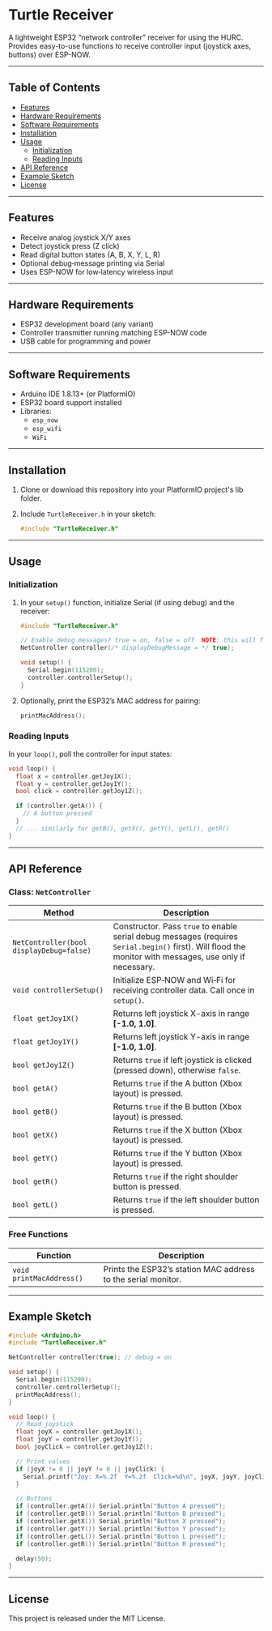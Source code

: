 # Turtle Receiver

A lightweight ESP32 “network controller” receiver for using the HURC.  
Provides easy-to-use functions to receive controller input (joystick axes, buttons) over ESP-NOW.

---

## Table of Contents

- [Features](#features)  
- [Hardware Requirements](#hardware-requirements)  
- [Software Requirements](#software-requirements)  
- [Installation](#installation)  
- [Usage](#usage)  
  - [Initialization](#initialization)  
  - [Reading Inputs](#reading-inputs)  
- [API Reference](#api-reference)  
- [Example Sketch](#example-sketch)  
- [License](#license)  

---

## Features

- Receive analog joystick X/Y axes 
- Detect joystick press (Z click)  
- Read digital button states (A, B, X, Y, L, R)  
- Optional debug‑message printing via Serial  
- Uses ESP-NOW for low‑latency wireless input  

---

## Hardware Requirements

- ESP32 development board (any variant)  
- Controller transmitter running matching ESP-NOW code  
- USB cable for programming and power  

---

## Software Requirements

- Arduino IDE 1.8.13+ (or PlatformIO)  
- ESP32 board support installed  
- Libraries:
  - `esp_now`
  - `esp_wifi`
  - `WiFi`

---

## Installation

1. Clone or download this repository into your PlatformIO project's lib folder. 
2. Include `TurtleReceiver.h` in your sketch:

    ```cpp
    #include "TurtleReceiver.h"
    ```

---

## Usage

### Initialization

1. In your `setup()` function, initialize Serial (if using debug) and the receiver:

    ```cpp
    #include "TurtleReceiver.h"

    // Enable debug messages? true = on, false = off  NOTE: this will flood your monitor with messages. Only enable if truly necessary.
    NetController controller(/* displayDebugMessage = */ true);

    void setup() {
      Serial.begin(115200);
      controller.controllerSetup();
    }
    ```

2. Optionally, print the ESP32’s MAC address for pairing:

    ```cpp
    printMacAddress();
    ```

### Reading Inputs

In your `loop()`, poll the controller for input states:

```cpp
void loop() {
  float x = controller.getJoy1X();
  float y = controller.getJoy1Y();
  bool click = controller.getJoy1Z();

  if (controller.getA()) {
    // A button pressed
  }
  // ... similarly for getB(), getX(), getY(), getL(), getR()
}

```

---

## API Reference

### Class: `NetController`

| Method                                    | Description                                                                                  |
|-------------------------------------------|----------------------------------------------------------------------------------------------|
| `NetController(bool displayDebug=false)`  | Constructor. Pass `true` to enable serial debug messages (requires `Serial.begin()` first). Will flood the monitor with messages, use only if necessary. |
| `void controllerSetup()`                  | Initialize ESP‑NOW and Wi‑Fi for receiving controller data. Call once in `setup()`.         |
| `float getJoy1X()`                        | Returns left joystick X-axis in range **[-1.0, 1.0]**.                                       |
| `float getJoy1Y()`                        | Returns left joystick Y-axis in range **[-1.0, 1.0]**.                                       |
| `bool getJoy1Z()`                         | Returns `true` if left joystick is clicked (pressed down), otherwise `false`.               |
| `bool getA()`                             | Returns `true` if the A button (Xbox layout) is pressed.                                |
| `bool getB()`                             | Returns `true` if the B button (Xbox layout) is pressed.                                |
| `bool getX()`                             | Returns `true` if the X button (Xbox layout) is pressed.                             |
| `bool getY()`                             | Returns `true` if the Y button (Xbox layout) is pressed.                                |
| `bool getR()`                             | Returns `true` if the right shoulder button is pressed.                                |
| `bool getL()`                             | Returns `true` if the left shoulder button is pressed.                             |

### Free Functions

| Function                                 | Description                                                           |
|------------------------------------------|-----------------------------------------------------------------------|
| `void printMacAddress()`                 | Prints the ESP32’s station MAC address to the serial monitor.         |

---

## Example Sketch
```cpp
#include <Arduino.h>
#include "TurtleReceiver.h"

NetController controller(true); // debug = on

void setup() {
  Serial.begin(115200);
  controller.controllerSetup();
  printMacAddress();
}

void loop() {
  // Read joystick
  float joyX = controller.getJoy1X();
  float joyY = controller.getJoy1Y();
  bool joyClick = controller.getJoy1Z();

  // Print values
  if (joyX != 0 || joyY != 0 || joyClick) {
    Serial.printf("Joy: X=%.2f  Y=%.2f  Click=%d\n", joyX, joyY, joyClick);
  }

  // Buttons
  if (controller.getA()) Serial.println("Button A pressed");
  if (controller.getB()) Serial.println("Button B pressed");
  if (controller.getX()) Serial.println("Button X pressed");
  if (controller.getY()) Serial.println("Button Y pressed");
  if (controller.getL()) Serial.println("Button L pressed");
  if (controller.getR()) Serial.println("Button R pressed");

  delay(50);
}
```

---

## License
This project is released under the MIT License. 
